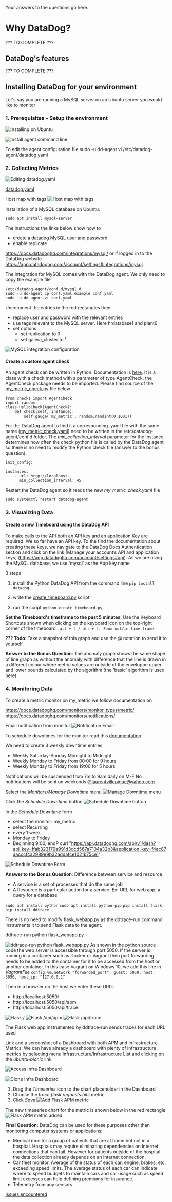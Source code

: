 Your answers to the questions go here.

# Why DataDog?

??? TO COMPLETE ???


## DataDog's features

??? TO COMPLETE ???


## Installing DataDog for your environment
Let's say you are running a MySQL server on an Ubuntu server you would like to monitor

### 1. Prerequisites - Setup the environment

![Installing on Ubuntu](screenshots/InstallingOnUbuntuDDPage.PNG)


![Install agent command line](screenshots/InstallAgentCommandLine.PNG)

To edit the agent configuration file
sudo -u dd-agent vi /etc/datadog-agent/datadog.yaml


### 2. Collecting Metrics

![Editing datadog.yaml](screenshots/datadog.yaml.PNG)

[datadog.yaml](etc/datadog-agent/datadog.yaml)


Host map with tags
![Host map with tags](screenshots/HostMapWithTags.PNG)


Installation of a MySQL database on Ubuntu:
```
sudo apt install mysql-server
```

The instructions the links below show how to 

- create a datadog MySQL user and password
- enable replicate




https://docs.datadoghq.com/integrations/mysql/
or if logged in to the DataDog website
https://app.datadoghq.com/account/settings#integrations/mysql




The integration for MySQL comes with the DataDog agent. We only need to copy the example file
```
/etc/datadog-agent/conf.d/mysql.d
sudo -u dd-agent cp conf.yaml.example conf.yaml
sudo -u dd-agent vi conf.yaml
```

Uncomment the entries in the red rectangles then 
- replace user and password with the relevant entries
- use tags relevant to the MySQL server. Here hrdatabase1 and plant6
- set options
    - set replication to 0
    - set galera_cluster to 1


![MySQL integration configuration](screenshots/MysqlIntegrationConfigYaml.PNG)


#### Create a custom agent check

An agent check can be written in Python. Documentation is [here](https://docs.datadoghq.com/developers/agent_checks/).
It is a class with a check method with a parameter of type AgentCheck. the AgentCheck package needs to be imported. 
Please find source of the [my_metric_check.py](etc/datadog-agent/checks.d/my_metric_check.py) file below
```
from checks import AgentCheck
import random
class HelloCheck(AgentCheck):
    def check(self, instance):
        self.gauge('my_metric', random.randint(0,1001))
```
For the DataDog agent to find it a corresponding .yaml file with the same name ([my_metric_check.yaml](etc/datadog-agent/conf.d/my_metric_check.yaml)) need to be written in the /etc/datadog-agent/conf.d folder. The *min_collection_interval* parameter for the instance determines how often the check python file is called by the DataDog agent so there is no need to modify the Python check file (answer to the bonus question).
```
init_config:

instances:
    - url: http://localhost
      min_collection_interval: 45
```

Restart the DataDog agent so it reads the new *my_metric_check.yaml* file
```
sudo systemctl restart datadog-agent
```


### 3. Visualizing Data
#### Create a new Timeboard using the DataDog API
To make calls to the API both an API key and an application Key are required. We so far have an API key. To the find the documentation about creating these keys, we navigate to the DataDog Docs Authentication section and click on the link [Manage your account’s API and application keys] (https://app.datadoghq.com/account/settings#api). As we are using the MySQL database, we use 'mysql' as the App key name


3 steps

1. install the Python DataDog API from the command line 
```pip install datadog```

2. write the [create_timeboard.py](scripts/create_timeboard.py) script

3. run the script ```python create_timeboard.py```


**Set the Timeboard's timeframe to the past 5 minutes**:
Use the Keyboard Shortcuts shown when clicking on the keyboard icon on the top-right corner of the timeboard : ```alt + [ / alt + ]: Zoom out/in time frame```


**??? Todo**: Take a snapshot of this graph and use the @ notation to send it to yourself.

**Answer to the Bonus Question**: The anomaly graph shows the same shape of line graph as without the anomaly with difference that the line is drawn in a different colour where metric values are outside of the enveloppe upper and lower bounds calculated by the algorithm (the 'basic' algorithm is used here) 



### 4. Monitoring Data

To create a metric monitor on my_metric we follow documentation on

https://docs.datadoghq.com/monitors/monitor_types/metric/
https://docs.datadoghq.com/monitors/notifications/


Email notification from monitor
![Notification Email](screenshots/NotificationEmail.PNG)


To schedule downtimes for the monitor read this [documentation](https://docs.datadoghq.com/monitors/downtimes/)



We need to create 3 weekly downtime entries
- Weekly Saturday-Sunday Midnight to Midnight
- Weekly Monday to Friday from 00:00 for 9 hours
- Weekly Monday to Friday from 19:00 for 5 hours


Notifications will be suspended from 7m to 9am daily on M-F No notifications will be sent on weekends @laurentvillepigue@yahoo.com




Select the *Monitors/Manage Downtime* menu
![Manage Downtime menu](screenshots/SelectManageDowntime.png)

Click the *Schedule Downtime* button
![Schedule Downtime button](screenshots/ScheduleDowntimeButton.png)

In the *Schedule Downtime* form
- select the monitor: my_metric
- select Recurring
- every 1 week
- Monday to Friday
- Beginning 9:00, endP
curl "https://api.datadoghq.com/api/v1/dash?api_key=ffab323179a991d3dcd567a7104a32b3&application_key=f4ac87aacccf4a2989e9b32addafce1021b75ce1"


![Schedule Downtime Form](screenshots/ScheduleDowntimeForm.png)


**Answer to the Bonus Question**: Difference between service and resource
- A service is a set of processes that do the same job
- A Resource is a particular action for a service. Ex: URL for web app, a query for a database


```sudo apt install python```
```sudo apt install python-pip```
```pip install flask```
```pip install ddtrace```

There is no need to modify flask_webapp.py as the ddtrace-run command instruments it to send Flask data to the agent.

ddtrace-run python flask_webapp.py


![ddtrace-run python flask_webapp.py](screenshots/DdTraceRunFlaskWebApp.PNG)
As shown in the python source code the web server is accessible through port 5050. If the server is running in a container such as Docker or Vagrant then port forwarding needs to be added to the container for it to be accessed from the host or another container.
In this case Vagrant on Windows 10, we add this line in *VagrantFile*
```config.vm.network "forwarded_port", guest: 5050, host: 5050, host_ip: "127.0.0.1"```

Then in a browser on the host we enter these URLs
- http://localhost:5050/
- http://localhost:5050/api/apm
- http://localhost:5050/api/trace

![Flask /](screenshots/FlaskRoot.PNG)
![Flask /api/apm](screenshots/FlaskApiApm.PNG)
![Flask /api/trace](screenshots/FlaskApiTrace.PNG)

The Flask web app instrumented by ddtrace-run sends traces for each URL used

Link and a screenshot of a Dashboard with both APM and Infrastructure Metrics:
We can have already a dashboard with plenty of infrastructure metrics by selecting menu Infrastructure/Infrastructure List and clicking on the  *ubuntu-bionic* link

![Access Infra Dashboard](screenshots/AccessInfraDashboard.png)

![Clone Infra Dashboard](screenshots/CloneInfraDashboard.png)

1. Drag the *Timeseries* icon to the chart placeholder in the Dashboard
2. Choose the *trace.flask.requests.hits* metric
3. Click *Save*
![Add Flask APM metric](screenshots/AddApmToInfraDashboard.png)

The new timeseries chart for the metric is shown below in the red rectangle
![Flask APM metric added](screenshots/AddApmToInfraDashboardDone.png)

**Final Question:**
DataDog can be used for these purposes other than monitoring computer systems or applications: 
- Medical monitor a group of patients that are at home but not in a hospital. Hospitals may require eliminating dependencies on Internet connections that can fail. However for patients outside of the hospital the data collection already depends on an Internet connection.
- Car fleet monitor. Average of the status of each car: engine, brakes, etc, exceeding speed limits. The average status of each car can indicate where to spend budgets to maintain cars and car usage such as speed limit excesses can help defining premiums for insurance.
- Telemetry from any sensors


[Issues encountered](issues.md)